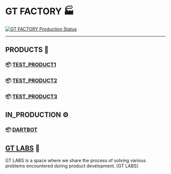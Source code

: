 # GT FACTORY 🏭

[![GT FACTORY Production Status](https://github-readme-activity-graph.vercel.app/graph?username=38GT&custom_title=Production%20Line%20Status&hide_border=true&theme=high-contrast)](https://github.com/ashutosh00710/github-readme-activity-graph)

---

## PRODUCTS 🚀

### 📦 [**TEST_PRODUCT1**](https://github.com/38GT/DARTBOT)
### 📦 [**TEST_PRODUCT2**](https://github.com/38GT/DARTBOT)
### 📦 [**TEST_PRODUCT3**](https://github.com/38GT/DARTBOT)


## IN_PRODUCTION ⚙️
### 📦 [**DARTBOT**](https://github.com/38GT/DARTBOT)

## [GT LABS](https://38gt.github.io) 🔬

GT LABS is a space where we share the process of solving various problems encountered during product development.
[GT LABS]

